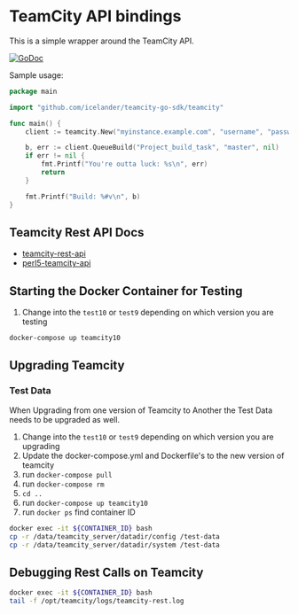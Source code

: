 TeamCity API bindings
=====================

This is a simple wrapper around the TeamCity API.

[![GoDoc](https://godoc.org/github.com/icelander/teamcity-sdk-go?status.png)](https://godoc.org/github.com/icelander/teamcity-sdk-go)

Sample usage:

```go
package main

import "github.com/icelander/teamcity-go-sdk/teamcity"

func main() {
	client := teamcity.New("myinstance.example.com", "username", "password")

	b, err := client.QueueBuild("Project_build_task", "master", nil)
	if err != nil {
		fmt.Printf("You're outta luck: %s\n", err)
		return
	}

	fmt.Printf("Build: %#v\n", b)
}
```
## Teamcity Rest API Docs
- [teamcity-rest-api](https://dploeger.github.io/teamcity-rest-api/)
- [perl5-teamcity-api](http://eilara.github.io/perl5-teamcity-api/)

## Starting the Docker Container for Testing

1. Change into the `test10` or `test9` depending on which version you are testing

```bash
docker-compose up teamcity10
```

## Upgrading Teamcity

### Test Data
When Upgrading from one version of Teamcity to Another the Test Data needs to be upgraded as well.

1. Change into the `test10` or `test9` depending on which version you are upgrading
2. Update the docker-compose.yml and Dockerfile's to the new version of teamcity
3. run `docker-compose pull`
4. run `docker-compose rm`
5. `cd ..`
6. run `docker-compose up teamcity10`
7. run `docker ps` find container ID
```bash
docker exec -it ${CONTAINER_ID} bash
cp -r /data/teamcity_server/datadir/config /test-data
cp -r /data/teamcity_server/datadir/system /test-data
```


## Debugging Rest Calls on Teamcity

```bash
docker exec -it ${CONTAINER_ID} bash
tail -f /opt/teamcity/logs/teamcity-rest.log
```
